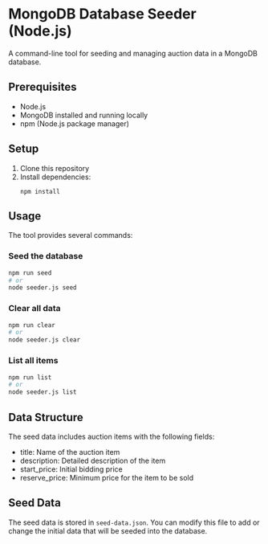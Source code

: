 # MongoDB Database Seeder (Node.js)

A command-line tool for seeding and managing auction data in a MongoDB database.

## Prerequisites

- Node.js
- MongoDB installed and running locally
- npm (Node.js package manager)

## Setup

1. Clone this repository
2. Install dependencies:
   ```
   npm install
   ```

## Usage

The tool provides several commands:

### Seed the database
```bash
npm run seed
# or
node seeder.js seed
```

### Clear all data
```bash
npm run clear
# or
node seeder.js clear
```

### List all items
```bash
npm run list
# or
node seeder.js list
```

## Data Structure

The seed data includes auction items with the following fields:
- title: Name of the auction item
- description: Detailed description of the item
- start_price: Initial bidding price
- reserve_price: Minimum price for the item to be sold

## Seed Data

The seed data is stored in `seed-data.json`. You can modify this file to add or change the initial data that will be seeded into the database.
